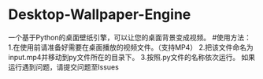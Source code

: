# Desktop-Wallpaper-Engine
一个基于Python的桌面壁纸引擎，可以让您的桌面背景变成视频。
#使用方法：
1.在使用前请准备好需要在桌面播放的视频文件。（支持MP4）
2.把该文件命名为input.mp4并移动到py文件所在的目录下。
3.按照.py文件的名称依次运行。
如果运行遇到问题，请提交问题至Issues
